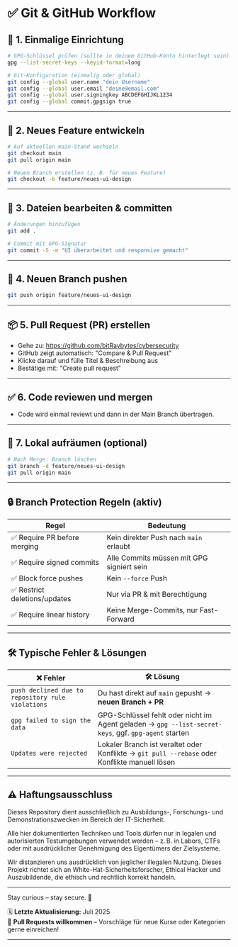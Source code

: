 # ✅ Git & GitHub Workflow

## 🔧 1. Einmalige Einrichtung

```bash
# GPG-Schlüssel prüfen (sollte in deinem GitHub-Konto hinterlegt sein)
gpg --list-secret-keys --keyid-format=long

# Git-Konfiguration (einmalig oder global)
git config --global user.name "dein Username"
git config --global user.email "deine@email.com"
git config --global user.signingkey ABCDEFGHIJKL1234
git config --global commit.gpgsign true
```

---
 
## 🔁 2. Neues Feature entwickeln
```bash
# Auf aktuellen main-Stand wechseln
git checkout main
git pull origin main

# Neuen Branch erstellen (z. B. für neues Feature)
git checkout -b feature/neues-ui-design
```

---

## 💾 3. Dateien bearbeiten & committen
```bash
# Änderungen hinzufügen
git add .

# Commit mit GPG-Signatur
git commit -S -m "UI überarbeitet und responsive gemacht"
```

---

## 🚀 4. Neuen Branch pushen
```bash
git push origin feature/neues-ui-design
```

---

## 📦 5. Pull Request (PR) erstellen

- Gehe zu: https://github.com/bitRaybytes/cybersecurity
- GitHub zeigt automatisch: "Compare & Pull Request"
- Klicke darauf und fülle Titel & Beschreibung aus
- Bestätige mit: "Create pull request"

---

## ✅ 6. Code reviewen und mergen

- Code wird einmal reviewt und dann in der Main Branch übertragen.

---

## 🧹 7. Lokal aufräumen (optional)
```bash
# Nach Merge: Branch löschen
git branch -d feature/neues-ui-design
git pull origin main
```

---

## 🔒 Branch Protection Regeln (aktiv)

| Regel                        | Bedeutung                                 |
| ---------------------------- | ----------------------------------------- |
| ✅ Require PR before merging  | Kein direkter Push nach `main` erlaubt    |
| ✅ Require signed commits     | Alle Commits müssen mit GPG signiert sein |
| ✅ Block force pushes         | Kein `--force` Push                       |
| ✅ Restrict deletions/updates | Nur via PR & mit Berechtigung             |
| ✅ Require linear history     | Keine Merge-Commits, nur Fast-Forward     |

---

## 🛠 Typische Fehler & Lösungen

| ❌ Fehler                                          | 🛠 Lösung                                                                                            |
| ------------------------------------------------- | ---------------------------------------------------------------------------------------------------- |
| `push declined due to repository rule violations` | Du hast direkt auf `main` gepusht → **neuen Branch + PR**                                            |
| `gpg failed to sign the data`                     | GPG-Schlüssel fehlt oder nicht im Agent geladen → `gpg --list-secret-keys`, ggf. `gpg-agent` starten |
| `Updates were rejected`                           | Lokaler Branch ist veraltet oder Konflikte → `git pull --rebase` oder Konflikte manuell lösen        |


---

## ⚠️ Haftungsausschluss

Dieses Repository dient ausschließlich zu Ausbildungs-, Forschungs- und Demonstrationszwecken im Bereich der IT-Sicherheit.

Alle hier dokumentierten Techniken und Tools dürfen nur in legalen und autorisierten Testumgebungen verwendet werden – z. B. in Labors, CTFs oder mit ausdrücklicher Genehmigung des Eigentümers der Zielsysteme.

Wir distanzieren uns ausdrücklich von jeglicher illegalen Nutzung.
Dieses Projekt richtet sich an White-Hat-Sicherheitsforscher, Ethical Hacker und Auszubildende, die ethisch und rechtlich korrekt handeln.

--- 

Stay curious – stay secure. 🔐

🗓️ **Letzte Aktualisierung:** Juli 2025  
🤝 **Pull Requests willkommen** – Vorschläge für neue Kurse oder Kategorien gerne einreichen!

---

